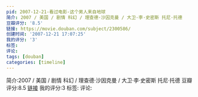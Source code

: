 ```yaml
---
pid: 2007-12-21-看过电影-这个男人来自地球
简介: 2007 / 美国 / 剧情 科幻 / 理查德·沙因克曼 / 大卫·李·史密斯 托尼·托德
豆瓣评分: '8.5'
链接: https://movie.douban.com/subject/2300586/
创建时间: '2007-12-21 17:07:25'
我的评分: '3'
标签:
评论:
tags: [douban]
categories: [timeline]
---
```

简介:2007 / 美国 / 剧情 科幻 / 理查德·沙因克曼 / 大卫·李·史密斯 托尼·托德
豆瓣评分:8.5
[链接](https://movie.douban.com/subject/2300586/)
我的评分:3
标签:
评论:
